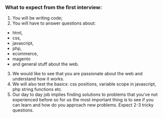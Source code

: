 ### What to expect from the first interview: 

1. You will be writing code;
2. You will have to answer questions about:
  * html,
  * css,
  * javascript,
  * php,
  * ecommerce,
  * magento
  * and general stuff about the web.
3. We would like to see that you are passionate about the web and understand how it works.
4. We will also test the basics: css positions, variable scope in javascript, php string functions etc. 
5. Our day to day job implies finding solutions to problems that you've not experienced before so for us the most important thing is to see if you can learn and how do you approach new problems. Expect 2-3 tricky questions. 
